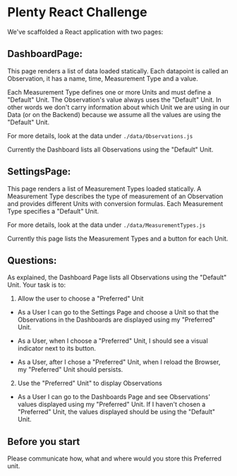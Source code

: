 # Plenty React Challenge

We've scaffolded a React application with two pages:

## DashboardPage:

This page renders a list of data loaded statically. Each datapoint is called an Observation, it has a name, time, Measurement Type and a value.

Each Measurement Type defines one or more Units and must define a "Default" Unit. The Observation's value always uses the "Default" Unit. In other words we don't carry information about which Unit we are using in our Data (or on the Backend) because we assume all the values are using the "Default" Unit.

For more details, look at the data under `./data/Observations.js`

Currently the Dashboard lists all Observations using the "Default" Unit.

## SettingsPage:

This page renders a list of Measurement Types loaded statically. A Measurement Type describes the type of measurement of an Observation and provides different Units with conversion formulas. Each Measurement Type specifies a "Default" Unit.

For more details, look at the data under `./data/MeasurementTypes.js`

Currently this page lists the Measurement Types and a button for each Unit.

## Questions:

As explained, the Dashboard Page lists all Observations using the "Default" Unit. Your task is to:

1. Allow the user to choose a "Preferred" Unit

- As a User I can go to the Settings Page and choose a Unit so that the Observations in the Dashboards are displayed using my "Preferred" Unit.

- As a User, when I choose a "Preferred" Unit, I should see a visual indicator next to its button.

- As a User, after I chose a "Preferred" Unit, when I reload the Browser, my "Preferred" Unit should persists.

2. Use the "Preferred" Unit" to display Observations

- As a User I can go to the Dashboards Page and see Observations' values displayed using my "Preferred" Unit. If I haven't chosen a "Preferred" Unit, the values displayed should be using the "Default" Unit.

## Before you start

Please communicate how, what and where would you store this Preferred unit.
